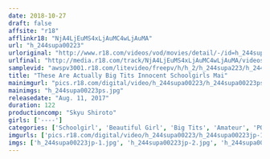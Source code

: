 ```yaml
---
date: 2018-10-27
draft: false
affsite: "r18"
afflinkr18: "NjA4LjEuMS4xLjAuMC4wLjAuMA"
url: "h_244supa00223"
urloriginal: "http://www.r18.com/videos/vod/movies/detail/-/id=h_244supa00223"
urlfinal: "http://media.r18.com/track/NjA4LjEuMS4xLjAuMC4wLjAuMA/videos/vod/movies/detail/-/id=h_244supa00223"
samplevid: "awspv3001.r18.com/litevideo/freepv/h/h_2/h_244supa223/h_244supa223_dmb_w.mp4"
title: "These Are Actually Big Tits Innocent Schoolgirls Mai"
mainimgurl: "pics.r18.com/digital/video/h_244supa00223/h_244supa00223ps.jpg"
mainimgs: "h_244supa00223ps.jpg"
releasedate: "Aug. 11, 2017"
duration: 122
productioncomp: "Skyu Shiroto"
girls: ['----']
categories: ['Schoolgirl', 'Beautiful Girl', 'Big Tits', 'Amateur', 'POV', 'Hi-Def']
imgurls: ['pics.r18.com/digital/video/h_244supa00223/h_244supa00223jp-1.jpg', 'pics.r18.com/digital/video/h_244supa00223/h_244supa00223jp-2.jpg', 'pics.r18.com/digital/video/h_244supa00223/h_244supa00223jp-3.jpg', 'pics.r18.com/digital/video/h_244supa00223/h_244supa00223jp-4.jpg', 'pics.r18.com/digital/video/h_244supa00223/h_244supa00223jp-5.jpg', 'pics.r18.com/digital/video/h_244supa00223/h_244supa00223jp-6.jpg', 'pics.r18.com/digital/video/h_244supa00223/h_244supa00223jp-7.jpg', 'pics.r18.com/digital/video/h_244supa00223/h_244supa00223jp-8.jpg', 'pics.r18.com/digital/video/h_244supa00223/h_244supa00223jp-9.jpg', 'pics.r18.com/digital/video/h_244supa00223/h_244supa00223jp-10.jpg', 'pics.r18.com/digital/video/h_244supa00223/h_244supa00223jp-11.jpg', 'pics.r18.com/digital/video/h_244supa00223/h_244supa00223jp-12.jpg', 'pics.r18.com/digital/video/h_244supa00223/h_244supa00223jp-13.jpg', 'pics.r18.com/digital/video/h_244supa00223/h_244supa00223jp-14.jpg', 'pics.r18.com/digital/video/h_244supa00223/h_244supa00223jp-15.jpg', 'pics.r18.com/digital/video/h_244supa00223/h_244supa00223jp-16.jpg', 'pics.r18.com/digital/video/h_244supa00223/h_244supa00223jp-17.jpg', 'pics.r18.com/digital/video/h_244supa00223/h_244supa00223jp-18.jpg', 'pics.r18.com/digital/video/h_244supa00223/h_244supa00223jp-19.jpg', 'pics.r18.com/digital/video/h_244supa00223/h_244supa00223jp-20.jpg']
imgs: ['h_244supa00223jp-1.jpg', 'h_244supa00223jp-2.jpg', 'h_244supa00223jp-3.jpg', 'h_244supa00223jp-4.jpg', 'h_244supa00223jp-5.jpg', 'h_244supa00223jp-6.jpg', 'h_244supa00223jp-7.jpg', 'h_244supa00223jp-8.jpg', 'h_244supa00223jp-9.jpg', 'h_244supa00223jp-10.jpg', 'h_244supa00223jp-11.jpg', 'h_244supa00223jp-12.jpg', 'h_244supa00223jp-13.jpg', 'h_244supa00223jp-14.jpg', 'h_244supa00223jp-15.jpg', 'h_244supa00223jp-16.jpg', 'h_244supa00223jp-17.jpg', 'h_244supa00223jp-18.jpg', 'h_244supa00223jp-19.jpg', 'h_244supa00223jp-20.jpg']
---
```

